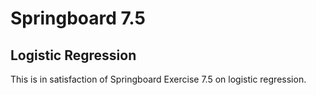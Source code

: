 # Springboard 7.5

## Logistic Regression

This is in satisfaction of Springboard Exercise 7.5 on logistic regression.
